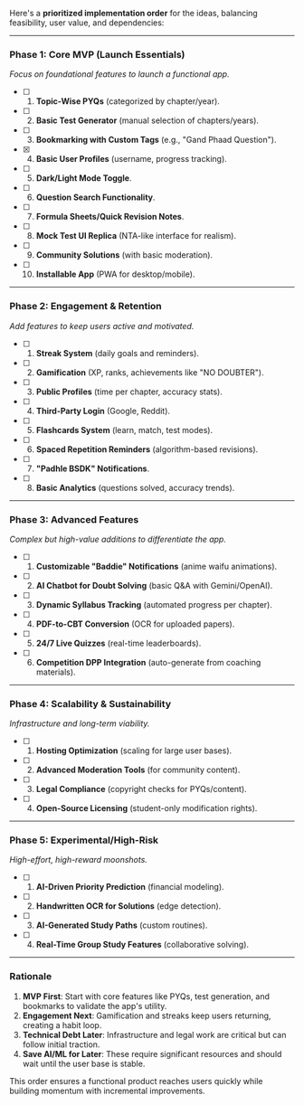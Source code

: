 Here's a **prioritized implementation order** for the ideas, balancing feasibility, user value, and dependencies:  

---

### **Phase 1: Core MVP (Launch Essentials)**  
*Focus on foundational features to launch a functional app.*  
- [ ] 1. **Topic-Wise PYQs** (categorized by chapter/year).  
- [ ] 2. **Basic Test Generator** (manual selection of chapters/years).  
- [ ] 3. **Bookmarking with Custom Tags** (e.g., "Gand Phaad Question").  
- [x] 4. **Basic User Profiles** (username, progress tracking).  
- [ ] 5. **Dark/Light Mode Toggle**.  
- [ ] 6. **Question Search Functionality**.  
- [ ] 7. **Formula Sheets/Quick Revision Notes**.  
- [ ] 8. **Mock Test UI Replica** (NTA-like interface for realism).  
- [ ] 9. **Community Solutions** (with basic moderation).  
- [ ] 10. **Installable App** (PWA for desktop/mobile).  

---

### **Phase 2: Engagement & Retention**  
*Add features to keep users active and motivated.*  
- [ ] 1. **Streak System** (daily goals and reminders).  
- [ ] 2. **Gamification** (XP, ranks, achievements like "NO DOUBTER").  
- [ ] 3. **Public Profiles** (time per chapter, accuracy stats).  
- [ ] 4. **Third-Party Login** (Google, Reddit).  
- [ ] 5. **Flashcards System** (learn, match, test modes).  
- [ ] 6. **Spaced Repetition Reminders** (algorithm-based revisions).  
- [ ] 7. **"Padhle BSDK" Notifications**.  
- [ ] 8. **Basic Analytics** (questions solved, accuracy trends).  

---

### **Phase 3: Advanced Features**  
*Complex but high-value additions to differentiate the app.*  
- [ ] 1. **Customizable "Baddie" Notifications** (anime waifu animations).  
- [ ] 2. **AI Chatbot for Doubt Solving** (basic Q&A with Gemini/OpenAI).  
- [ ] 3. **Dynamic Syllabus Tracking** (automated progress per chapter).  
- [ ] 4. **PDF-to-CBT Conversion** (OCR for uploaded papers).  
- [ ] 5. **24/7 Live Quizzes** (real-time leaderboards).  
- [ ] 6. **Competition DPP Integration** (auto-generate from coaching materials).  

---

### **Phase 4: Scalability & Sustainability**  
*Infrastructure and long-term viability.*  
- [ ] 1. **Hosting Optimization** (scaling for large user bases).  
- [ ] 2. **Advanced Moderation Tools** (for community content).  
- [ ] 3. **Legal Compliance** (copyright checks for PYQs/content).  
- [ ] 4. **Open-Source Licensing** (student-only modification rights).  

---

### **Phase 5: Experimental/High-Risk**  
*High-effort, high-reward moonshots.*  
- [ ] 1. **AI-Driven Priority Prediction** (financial modeling).  
- [ ] 2. **Handwritten OCR for Solutions** (edge detection).  
- [ ] 3. **AI-Generated Study Paths** (custom routines).  
- [ ] 4. **Real-Time Group Study Features** (collaborative solving).  

---

### **Rationale**  
1. **MVP First**: Start with core features like PYQs, test generation, and bookmarks to validate the app's utility.  
2. **Engagement Next**: Gamification and streaks keep users returning, creating a habit loop.  
3. **Technical Debt Later**: Infrastructure and legal work are critical but can follow initial traction.  
4. **Save AI/ML for Later**: These require significant resources and should wait until the user base is stable.  

This order ensures a functional product reaches users quickly while building momentum with incremental improvements.